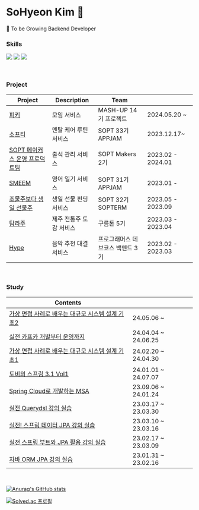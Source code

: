 # SoHyeon Kim 👀

🐤 To be Growing Backend Developer

### Skills

<img src="https://img.shields.io/badge/Java-007396?style=flat-square&logo=Java&logoColor=white"/> <img src="https://img.shields.io/badge/Spring Boot-6DB33F?style=flat-square&logo=Spring Boot&logoColor=white"/> <img src="https://img.shields.io/badge/Amazon AWS-232F3E?style=flat-square&logo=Amazon AWS&logoColor=white"/>

<br/>

### Project

|Project|Description|Team||
|------|---|---|---|
|[피키](https://github.com/mash-up-kr/piikii_Spring)|모임 서비스|MASH-UP 14기 프로젝트|2024.05.20 ~|
|[소프티](https://github.com/Team-Sopetit/Sopetit-server)|멘탈 케어 루틴 서비스|SOPT 33기 APPJAM|2023.12.17~|
|[SOPT 메이커스 운영 프로덕트팀](https://github.com/sopt-makers/sopt-operation-backend)|출석 관리 서비스|SOPT Makers 2기|2023.02 - 2024.01|
|[SMEEM](https://github.com/Team-Smeme/Smeme-server-renewal)|영어 일기 서비스|SOPT 31기 APPJAM|2023.01 -|
|[조물주보다 생일 선물주](https://github.com/Make-A-Wish-Sopt/Make-A-Wish-Server)|생일 선물 펀딩 서비스|SOPT 32기 SOPTERM|2023.05 - 2023.09|
|[탐라주](https://github.com/TamraZu/TamlaJu-Server)|제주 전통주 도감 서비스|구름톤 5기|2023.03 - 2023.04|
|[Hype](https://github.com/prgrms-web-devcourse/Team-6Jeans-Hype-BE)|음악 추천 대결 서비스|프로그래머스 데브코스 백엔드 3기|2023.02 - 2023.03|


<br/>

### Study

|Contents||
|------|--|
|[가상 면접 사례로 배우는 대규모 시스템 설계 기초2](https://github.com/SPRING-STUDY-2023/System-Design-Interview2/tree/main)|24.05.06 ~ |
|[실전 카프카 개발부터 운영까지](https://github.com/mash-up-kr/S3A/tree/master/14th_kafka)|24.04.04 ~ 24.06.25|
|[가상 면접 사례로 배우는 대규모 시스템 설계 기초1](https://github.com/SPRING-STUDY-2023/System-Design-Interview)|24.02.20 ~ 24.04.30|
|[토비의 스프링 3.1 Vol1](https://github.com/Team-Sopetit/server-spring-study)|24.01.01 ~ 24.07.07|
|[Spring Cloud로 개발하는 MSA](https://github.com/SPRING-STUDY-2023/sohyeon-spring-cloud-msa)|23.09.06 ~ 24.01.24|
|[실전 Querydsl 강의 실습](https://github.com/SPRING-STUDY-2023/sohyeon-query-dsl)|23.03.17 ~ 23.03.30|
|[실전! 스프링 데이터 JPA 강의 실습](https://github.com/SPRING-STUDY-2023/sohyeon-spring-jpa)|23.03.10 ~ 23.03.16|
|[실전 스프링 부트와 JPA 활용 강의 실습](https://github.com/SPRING-STUDY-2023/sohyeon-springboot-jpa-application)|23.02.17 ~ 23.03.09|
|[자바 ORM JPA 강의 실습](https://github.com/SPRING-STUDY-2023/sohyeon-java-orm-jpa)|23.01.31 ~ 23.02.16|

<br/>

[![Anurag's GitHub stats](https://github-readme-stats.vercel.app/api?username=thguss)](https://github.com/thguss/github-readme-stats)

[![Solved.ac 프로필](http://mazassumnida.wtf/api/v2/generate_badge?boj=sohyeon0530)](https://solved.ac/sohyeon0530)


<!--
**thguss/thguss** is a ✨ _special_ ✨ repository because its `README.md` (this file) appears on your GitHub profile.

Here are some ideas to get you started:

- 🔭 I’m currently working on ...
- 🌱 I’m currently learning ...
- 👯 I’m looking to collaborate on ...
- 🤔 I’m looking for help with ...
- 💬 Ask me about ...
- 📫 How to reach me: ...
- 😄 Pronouns: ...
- ⚡ Fun fact: ...
-->
